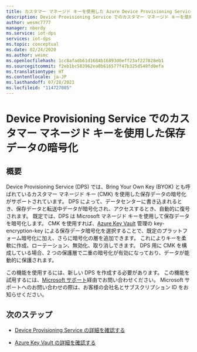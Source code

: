 ```yaml
---
title: カスタマー マネージド キーを使用した Azure Device Provisioning Service 保存データの暗号化 |Microsoft Docs
description: Device Provisioning Service でのカスタマー マネージド キーを使用した保存データの暗号化
author: wesmc7777
manager: nberdy
ms.service: iot-dps
services: iot-dps
ms.topic: conceptual
ms.date: 02/24/2020
ms.author: wesmc
ms.openlocfilehash: 1cc8afadb61d1684b16893d0eff23af227828eb1
ms.sourcegitcommit: f2eb1bc583962ea0b616577f47b325d548fd0efa
ms.translationtype: HT
ms.contentlocale: ja-JP
ms.lasthandoff: 07/28/2021
ms.locfileid: "114727085"
---
```

# <a name="encryption-of-data-at-rest-with-customer-managed-keys-for-device-provisioning-service"></a>Device Provisioning Service でのカスタマー マネージド キーを使用した保存データの暗号化

## <a name="overview"></a>概要

Device Provisioning Service (DPS) では、Bring Your Own Key (BYOK) とも呼ばれているカスタマー マネージド キー (CMK) を使用した保存データの暗号化がサポートされています。 DPS によって、データセンターに書き込まれるとき、保存データと転送中データが暗号化され、アクセスするとき、自動的に復号されます。 既定では、DPS は Microsoft マネージド キーを使用して保存データを暗号化します。 CMK を使用すれば、[Azure Key Vault](https://azure.microsoft.com/services/key-vault/) 管理の key-encryption-key による保存データ暗号化を選択することで、既定のプラットフォーム暗号化に加え、さらに暗号化の層を追加できます。 これによりキーを柔軟に作成、ローテーション、無効化、取り消しできます。 DPS 用に CMK を構成している場合、2 つの保護層で二重の暗号化が有効になっており、データが能動的に保護されます。 

この機能を使用するには、新しい DPS を作成する必要があります。 この機能を試用するには、[Microsoft サポート](https://azure.microsoft.com/support/create-ticket/)経由でお問い合わせください。 Microsoft サポートへのお問い合わせの際は、お客様の会社名とサブスクリプション ID をお知らせください。


## <a name="next-steps"></a>次のステップ

* [Device Provisioning Service の詳細を確認する](./index.yml)

* [Azure Key Vault の詳細を確認する](../key-vault/general/overview.md)